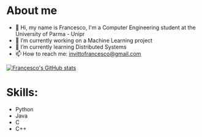 # About me
- 👋 Hi, my name is Francesco, I'm a Computer Engineering student at the University of Parma - Unipr
- 🔭 I’m currently working on a Machine Learning project
- 🌱 I’m currently learning Distributed Systems
- 📫 How to reach me: invittofrancesco@gmail.com

[![Francesco's GitHub stats](https://github-readme-stats.vercel.app/api?username=FrancescoInvitto)](https://github.com/FrancescoInvitto/github-readme-stats)


# Skills:
- Python
- Java
- C
- C++

<!---
Checcone/Checcone is a ✨ special ✨ repository because its `README.md` (this file) appears on your GitHub profile.
You can click the Preview link to take a look at your changes.
--->
